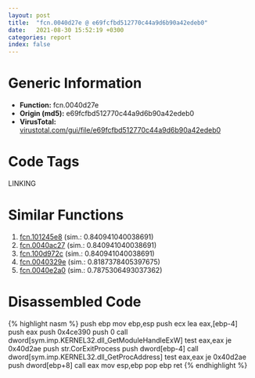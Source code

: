 ```yaml
---
layout: post
title:  "fcn.0040d27e @ e69fcfbd512770c44a9d6b90a42edeb0"
date:   2021-08-30 15:52:19 +0300
categories: report
index: false
---
```


# Generic Information
- **Function:** fcn.0040d27e
- **Origin (md5):** e69fcfbd512770c44a9d6b90a42edeb0
- **VirusTotal:** [virustotal.com/gui/file/e69fcfbd512770c44a9d6b90a42edeb0][virustotal_ref]

# Code Tags
<span class="tag" id="LINKING">LINKING</span>


# Similar Functions

1. [fcn.101245e8][similar_1_ref] (sim.: 0.840941040038691)
2. [fcn.0040ac27][similar_2_ref] (sim.: 0.840941040038691)
3. [fcn.100d972c][similar_3_ref] (sim.: 0.840941040038691)
4. [fcn.0040329e][similar_4_ref] (sim.: 0.8187378405397675)
5. [fcn.0040e2a0][similar_5_ref] (sim.: 0.7875306493037362)


# Disassembled Code

{% highlight nasm %}
push ebp
mov ebp,esp
push ecx
lea eax,[ebp-4]
push eax
push 0x4ce390
push 0
call dword[sym.imp.KERNEL32.dll_GetModuleHandleExW]
test eax,eax
je 0x40d2ae
push str.CorExitProcess
push dword[ebp-4]
call dword[sym.imp.KERNEL32.dll_GetProcAddress]
test eax,eax
je 0x40d2ae
push dword[ebp+8]
call eax
mov esp,ebp
pop ebp
ret
{% endhighlight %}


[similar_1_ref]: /report/fcn.101245e8@e5d49e0823e602f2ee948ac39d32c1eb
[similar_2_ref]: /report/fcn.0040ac27@8fc4c3f3e7c00776ff0a71b75e93044b
[similar_3_ref]: /report/fcn.100d972c@a0ac129ff3ea4c0dfa9529c259a9502c
[similar_4_ref]: /report/fcn.0040329e@4c8869bb42f854640703b6ddda29ee38
[similar_5_ref]: /report/fcn.0040e2a0@fbf34fa6d7da2b8e1de5133a8ca34847
[virustotal_ref]: https://www.virustotal.com/gui/file/e69fcfbd512770c44a9d6b90a42edeb0